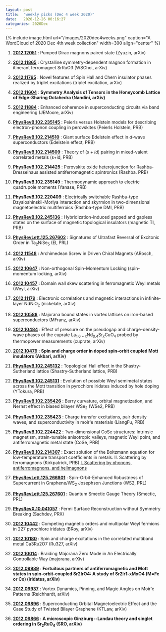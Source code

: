 ```yaml
---
layout: post
title:  "weekly picks (Dec 4 week 2020)"
date:   2020-12-26 00:16:27
categories: 2020Dec
---
```


{% include image.html url="/images/2020dec4weeks.png" caption="A WordCloud of 2020 Dec 4th week collection" width=300 align="center" %}



1. **[2012.12051](http://arxiv.org/abs/2012.12051)** : Pumped Dirac magnons paired state (Zyuzin, arXiv)

1. **[2012.11865](http://arxiv.org/abs/2012.11865)** : Crystalline symmetry-dependent magnon formation in itinerant ferromagnet SrRuO3 (WSChoi, arXiv)

1. **[2012.11765](http://arxiv.org/abs/2012.11765)** : Novel features of Spin Hall and Chern insulator phases realized by triplet excitations (triplet excitation, arXiv)

1. **[2012.11604](http://arxiv.org/abs/2012.11604)** : **Symmetry Analysis of Tensors in the Honeycomb Lattice of Edge-Sharing Octahedra (Nandini, arXiv)**

1. **[2012.11884](http://arxiv.org/abs/2012.11884)** : Enhanced coherence in superconducting circuits via band engineering (JEMoore, arXiv)

1. **[PhysRevB.102.235145](https://link.aps.org/doi/10.1103/PhysRevB.102.235145)** : Peierls versus Holstein models for describing electron-phonon coupling in perovskites (Peierls Holstein, PRB)

1. **[PhysRevB.102.214510](https://link.aps.org/doi/10.1103/PhysRevB.102.214510)** : Giant surface Edelstein effect in $d$-wave superconductors (Edelstein effect, PRB)

1. **[PhysRevB.102.214509](https://link.aps.org/doi/10.1103/PhysRevB.102.214509)** : Theory of $(s+id)$ pairing in mixed-valent correlated metals (s+id, PRB)

1. **[PhysRevB.102.214425](https://link.aps.org/doi/10.1103/PhysRevB.102.214425)** : Perovskite oxide heterojunction for Rashba-Dresselhaus assisted antiferromagnetic spintronics (Rashba. PRB)

1. **[PhysRevB.102.235149](https://link.aps.org/doi/10.1103/PhysRevB.102.235149)** : Thermodynamic approach to electric quadrupole moments (Yanase, PRB)

1. **[PhysRevB.102.220409](https://link.aps.org/doi/10.1103/PhysRevB.102.220409)** : Electrically switchable Rashba-type Dzyaloshinskii-Moriya interaction and skyrmion in two-dimensional magnetoelectric multiferroics (Rashba-type DMI, PRB)

1. **[PhysRevB.102.245136](https://link.aps.org/doi/10.1103/PhysRevB.102.245136)** : Hybridization-induced gapped and gapless states on the surface of magnetic topological insulators (magnetic TI, PRB)

1. **[PhysRevLett.125.267602](https://link.aps.org/doi/10.1103/PhysRevLett.125.267602)** : Signatures of Ultrafast Reversal of Excitonic Order in ${\mathrm{Ta}}_{2}{\mathrm{NiSe}}_{5}$ (EI, PRL)


1. **[2012.11548](http://arxiv.org/abs/2012.11548)** : Archimedean Screw in Driven Chiral Magnets (ARosch, arXiv)

1. **[2012.10647](http://arxiv.org/abs/2012.10647)** : Non-orthogonal Spin-Momentum Locking (spin-momentum locking, arXiv)

1. **[2012.10457](http://arxiv.org/abs/2012.10457)** : Domain wall skew scattering in ferromagnetic Weyl metals (Weyl, arXiv)

1. **[2012.11179](http://arxiv.org/abs/2012.11179)** : Electronic correlations and magnetic interactions in infinite-layer NdNiO$_2$ (nickelate, arXiv)

1. **[2012.10588](http://arxiv.org/abs/2012.10588)** : Majorana bound states in vortex lattices on iron-based superconductors (MFranz, arXiv)

1. **[2012.10484](http://arxiv.org/abs/2012.10484)** : Effect of pressure on the pseudogap and charge-density-wave phases of the cuprate La$_{1.6-x}$Nd$_{0.4}$Sr$_x$CuO$_4$ probed by thermopower measurements (cuprate, arXiv)

1. **[2012.10479](http://arxiv.org/abs/2012.10479)** : **Spin and charge order in doped spin-orbit coupled Mott insulators (Akbari, arXiv)**

1. **[PhysRevB.102.245132](https://link.aps.org/doi/10.1103/PhysRevB.102.245132)** : Topological Hall effect in the Shastry-Sutherland lattice (Shastry-Sutherland lattice, PRB)

1. **[PhysRevB.102.245131](https://link.aps.org/doi/10.1103/PhysRevB.102.245131)** : Evolution of possible Weyl semimetal states across the Mott transition in pyrochlore iridates induced by hole doping (YTokura, PRB)

1. **[PhysRevB.102.235426](https://link.aps.org/doi/10.1103/PhysRevB.102.235426)** : Berry curvature, orbital magnetization, and Nernst effect in biased bilayer $\mathrm{W}{\mathrm{Se}}_{2}$ (WSe2, PRB)

1. **[PhysRevB.102.235423](https://link.aps.org/doi/10.1103/PhysRevB.102.235423)** : Charge transfer excitations, pair density waves, and superconductivity in moir\'e materials (LiangFu, PRB)

1. **[PhysRevB.102.224422](https://link.aps.org/doi/10.1103/PhysRevB.102.224422)** : Two-dimensional CoSe structures: Intrinsic magnetism, strain-tunable anisotropic valleys, magnetic Weyl point, and antiferromagnetic metal state (CoSe, PRB)

1. **[PhysRevB.102.214307](https://link.aps.org/doi/10.1103/PhysRevB.102.214307)** : Exact solution of the Boltzmann equation for low-temperature transport coefficients in metals. II. Scattering by ferromagnons (Kirkpatrick, PRB) [I. Scattering by phonons, antiferromagnons, and helimagnons](https://journals.aps.org/prb/abstract/10.1103/PhysRevB.102.214306)

1. **[PhysRevLett.125.266801](https://link.aps.org/doi/10.1103/PhysRevLett.125.266801)** : Spin-Orbit-Enhanced Robustness of Supercurrent in $\mathrm{Graphene}/{\mathrm{WS}}_{2}$ Josephson Junctions (WS2, PRL)

1. **[PhysRevLett.125.267601](https://link.aps.org/doi/10.1103/PhysRevLett.125.267601)** : Quantum Smectic Gauge Theory (Smectic, PRL)

1. **[PhysRevX.10.041057](https://link.aps.org/doi/10.1103/PhysRevX.10.041057)** : Fermi Surface Reconstruction without Symmetry Breaking (Sachdev, PRX)


1. **[2012.10442](http://arxiv.org/abs/2012.10442)** : Competing magnetic orders and multipolar Weyl fermions in 227 pyrochlore iridates (BRoy, arXiv)

1. **[2012.10180](http://arxiv.org/abs/2012.10180)** : Spin and charge excitations in the correlated multiband metal Ca3Ru2O7 (Ru327, arXiv)

1. **[2012.10014](http://arxiv.org/abs/2012.10014)** : Braiding Majorana Zero Mode in An Electrically Controllable Way (majorana, arXiv)

1. **[2012.09989](http://arxiv.org/abs/2012.09989)** : **Fortuitous partners of antiferromagnetic and Mott states in spin-orbit-coupled Sr2IrO4: A study of Sr2Ir1-xMxO4 (M=Fe or Co) (iridates, arXiv)**

1. **[2012.09937](http://arxiv.org/abs/2012.09937)** : Vortex Dynamics, Pinning, and Magic Angles on Moir\'e Patterns (Reichhardt, arXiv)

1. **[2012.09896](http://arxiv.org/abs/2012.09896)** : Superconducting Orbital Magnetoelectric Effect and the Case Study of Twisted Bilayer Graphene (KTLaw, arXiv)

1. **[2012.09866](http://arxiv.org/abs/2012.09866)** : **A microscopic Ginzburg--Landau theory and singlet ordering in Sr$_2$RuO$_4$ (SRO, arXiv)**